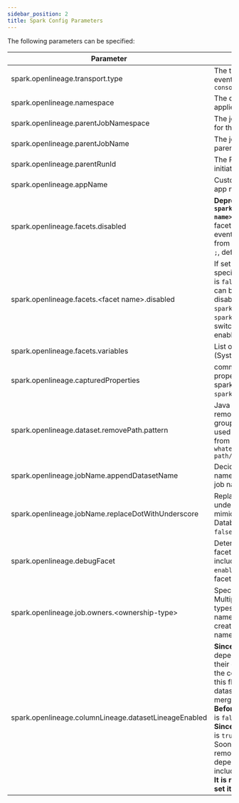 ```yaml
---
sidebar_position: 2
title: Spark Config Parameters
---
```



The following parameters can be specified:

| Parameter                                             | Definition                                                                                                                                                                                                                                                                                                                                                                                                                                                                               | Example                                       |
|-------------------------------------------------------|------------------------------------------------------------------------------------------------------------------------------------------------------------------------------------------------------------------------------------------------------------------------------------------------------------------------------------------------------------------------------------------------------------------------------------------------------------------------------------------|-----------------------------------------------|
| spark.openlineage.transport.type                      | The transport type used for event emit, default type is `console`                                                                                                                                                                                                                                                                                                                                                                                                                        | http                                          |
| spark.openlineage.namespace                           | The default namespace to be applied for any jobs submitted                                                                                                                                                                                                                                                                                                                                                                                                                               | MyNamespace                                   |
| spark.openlineage.parentJobNamespace                  | The job namespace to be used for the parent job facet                                                                                                                                                                                                                                                                                                                                                                                                                                    | ParentJobNamespace                            |
| spark.openlineage.parentJobName                       | The job name to be used for the parent job facet                                                                                                                                                                                                                                                                                                                                                                                                                                         | ParentJobName                                 |
| spark.openlineage.parentRunId                         | The RunId of the parent job that initiated this Spark job                                                                                                                                                                                                                                                                                                                                                                                                                                | xxxx-xxxx-xxxx-xxxx                           |
| spark.openlineage.appName                             | Custom value overwriting Spark app name in events                                                                                                                                                                                                                                                                                                                                                                                                                                        | AppName                                       |
| spark.openlineage.facets.disabled                     | **Deprecated: Use the property `spark.openlineage.facets<facet name>.disabled` instead**. List of facets to filter out from the events, enclosed in `[]` (required from 0.21.x) and separated by `;`, default is `[]`                                                                                                                                                                                                                                                                    | \[columnLineage;\]                            |
| spark.openlineage.facets.&lt;facet name&gt;.disabled  | If set to true, it disables the specific facet. The default value is `false`. The name of the facet can be hierarchical. The facets disabled by default are `debug`, `spark.logicalPlan` and `spark_unknown`. You have to switch the flag to `false` to enable them.                                                                                                                                                                                                                     | true                                          |
| spark.openlineage.facets.variables                    | List of environment variables (System.getenv()                                                                                                                                                                                                                                                                                                                                                                                                                                           | \[columnLineage;\]                            |
| spark.openlineage.capturedProperties                  | comma separated list of properties to be captured in spark properties facet (default `spark.master`, `spark.app.name`)                                                                                                                                                                                                                                                                                                                                                                   | "spark.example1,spark.example2"               |
| spark.openlineage.dataset.removePath.pattern          | Java regular expression that removes `?<remove>` named group from dataset path. Can be used to last path subdirectories from paths like `s3://my-whatever-path/year=2023/month=04`                                                                                                                                                                                                                                                                                                       | `(.*)(?<remove>\/.*\/.*)`                     |
| spark.openlineage.jobName.appendDatasetName           | Decides whether output dataset name should be appended to job name. By default `true`.                                                                                                                                                                                                                                                                                                                                                                                                   | false                                         |
| spark.openlineage.jobName.replaceDotWithUnderscore    | Replaces dots in job name with underscore. Can be used to mimic legacy behaviour on Databricks platform. By default `false`.                                                                                                                                                                                                                                                                                                                                                             | false                                         |
| spark.openlineage.debugFacet                          | Determines whether debug facet shall be generated and included within the event. Set `enabled` to turn it on. By default, facet is disabled.                                                                                                                                                                                                                                                                                                                                             | enabled                                       |
| spark.openlineage.job.owners.<ownership-type\>        | Specifies ownership of the job. Multiple entries with different types are allowed. Config key name and value are used to create job ownership type and name (available since 1.13).                                                                                                                                                                                                                                                                                                      | spark.openlineage.job.owners.team="Some Team" |
| spark.openlineage.columnLineage.datasetLineageEnabled | **Since 1.24.0** Makes the dataset dependencies to be included in their own property `dataset` in the column lineage pattern. If this flag is set to `false`, then the dataset dependencies are merged into `fields` property. <br> **Before 1.26.0**: The default value is `false`.<br> **Since 1.26.0** The default value is `true`.<br> Soon this property will be removed and the dataset dependencies will be always included.<br>**It is recommended to keep it set it to `true`** | true                                          |
